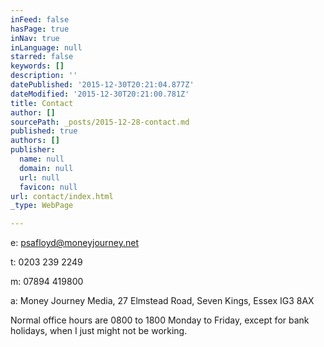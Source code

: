 ```yaml
---
inFeed: false
hasPage: true
inNav: true
inLanguage: null
starred: false
keywords: []
description: ''
datePublished: '2015-12-30T20:21:04.877Z'
dateModified: '2015-12-30T20:21:00.781Z'
title: Contact
author: []
sourcePath: _posts/2015-12-28-contact.md
published: true
authors: []
publisher:
  name: null
  domain: null
  url: null
  favicon: null
url: contact/index.html
_type: WebPage

---
```

e: psafloyd@moneyjourney.net

t: 0203 239 2249

m: 07894 419800

a: Money Journey Media, 27 Elmstead Road, Seven Kings, Essex IG3 8AX

Normal office hours are 0800 to 1800 Monday to Friday, except for bank holidays, when I just might not be working.
